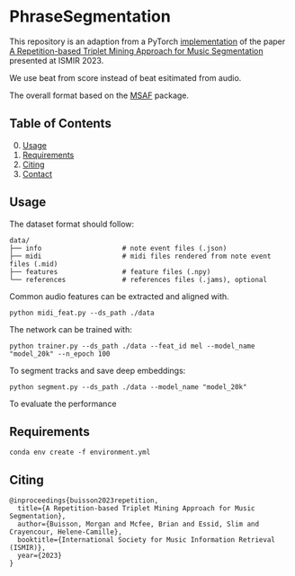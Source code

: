 

# PhraseSegmentation

This repository is an adaption from a PyTorch [implementation](https://github.com/morgan76/Triplet_Mining) of the paper [A Repetition-based Triplet Mining Approach for Music Segmentation](https://hal.science/hal-04202766/) 
presented at ISMIR 2023.

We use beat from score instead of beat esitimated from audio. 


The overall format based on the
[MSAF](https://ismir2015.ismir.net/LBD/LBD30.pdf) package. 

## Table of Contents
0. [Usage](#usage)
0. [Requirements](#requirements)
0. [Citing](#citing)
0. [Contact](#contact)

## Usage

The dataset format should follow:
```
data/
├── info                    # note event files (.json)
├── midi                    # midi files rendered from note event files (.mid)
├── features                # feature files (.npy)
└── references              # references files (.jams), optional
```

Common audio features can be extracted and aligned with. 
```
python midi_feat.py --ds_path ./data
```

The network can be trained with:
```
python trainer.py --ds_path ./data --feat_id mel --model_name "model_20k" --n_epoch 100
```

To segment tracks and save deep embeddings:
```
python segment.py --ds_path ./data --model_name "model_20k"
```

To evaluate the performance

## Requirements
```
conda env create -f environment.yml
```


## Citing
```
@inproceedings{buisson2023repetition,
  title={A Repetition-based Triplet Mining Approach for Music Segmentation},
  author={Buisson, Morgan and Mcfee, Brian and Essid, Slim and Crayencour, Helene-Camille},
  booktitle={International Society for Music Information Retrieval (ISMIR)},
  year={2023}
}
```